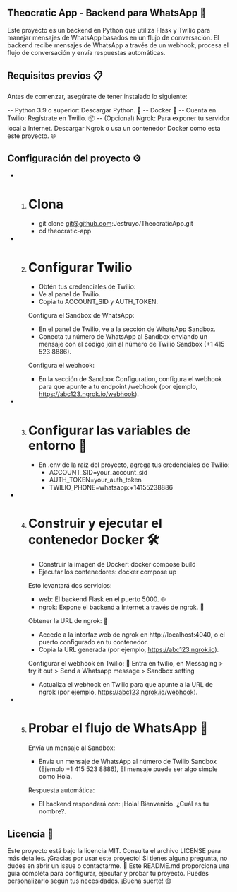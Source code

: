 ## Theocratic App - Backend para WhatsApp 📱

Este proyecto es un backend en Python que utiliza Flask y Twilio para manejar mensajes de WhatsApp basados en un flujo de conversación. El backend recibe mensajes de WhatsApp a través de un webhook, procesa el flujo de conversación y envía respuestas automáticas.

## Requisitos previos 📋 

Antes de comenzar, asegúrate de tener instalado lo siguiente:

-- Python 3.9 o superior: Descargar Python. 🐍
-- Docker 🐳 
-- Cuenta en Twilio: Regístrate en Twilio. 📦
-- (Opcional) Ngrok: Para exponer tu servidor local a Internet. Descargar Ngrok o usa un contenedor Docker como esta este proyecto. 🌐

## Configuración del proyecto ⚙️

* 1) # Clona
     - git clone git@github.com:Jestruyo/TheocraticApp.git
     - cd theocratic-app

* 2) # Configurar Twilio
     - Obtén tus credenciales de Twilio:
     - Ve al panel de Twilio.
     - Copia tu ACCOUNT_SID y AUTH_TOKEN.

     Configura el Sandbox de WhatsApp:
     - En el panel de Twilio, ve a la sección de WhatsApp Sandbox.
     - Conecta tu número de WhatsApp al Sandbox enviando un mensaje con el código join <sandbox name> al número de Twilio Sandbox (+1 415 523 8886).

     Configura el webhook:
     - En la sección de Sandbox Configuration, configura el webhook para que apunte a tu endpoint /webhook (por ejemplo, https://abc123.ngrok.io/webhook).

* 3) # Configurar las variables de entorno 🔧
     - En .env de la raíz del proyecto, agrega tus credenciales de Twilio:
        * ACCOUNT_SID=your_account_sid
        * AUTH_TOKEN=your_auth_token
        * TWILIO_PHONE=whatsapp:+14155238886

* 4) # Construir y ejecutar el contenedor Docker 🛠️ 
     - Construir la imagen de Docker: docker compose build
     - Ejecutar los contenedores: docker compose up

     Esto levantará dos servicios:
     - web: El backend Flask en el puerto 5000. 🌐
     - ngrok: Expone el backend a Internet a través de ngrok. 🚀 

     Obtener la URL de ngrok: 🚀
     - Accede a la interfaz web de ngrok en http://localhost:4040, o el puerto configurado en tu contenedor.
     - Copia la URL generada (por ejemplo, https://abc123.ngrok.io).

     Configurar el webhook en Twilio: 🔧
     Entra en twilio, en Messaging > try it out > Send a Whatsapp message > Sandbox setting
     - Actualiza el webhook en Twilio para que apunte a la URL de ngrok (por ejemplo, https://abc123.ngrok.io/webhook).

* 5) # Probar el flujo de WhatsApp 🚀
     Envía un mensaje al Sandbox:
     - Envía un mensaje de WhatsApp al número de Twilio Sandbox (Ejemplo +1 415 523 8886), El mensaje puede ser algo simple como Hola.

     Respuesta automática:
     - El backend responderá con: ¡Hola! Bienvenido. ¿Cuál es tu nombre?.

## Licencia 📜
Este proyecto está bajo la licencia MIT. Consulta el archivo LICENSE para más detalles.
¡Gracias por usar este proyecto! Si tienes alguna pregunta, no dudes en abrir un issue o contactarme. 🚀
Este README.md proporciona una guía completa para configurar, ejecutar y probar tu proyecto. Puedes personalizarlo según tus necesidades. ¡Buena suerte! 😊

     
